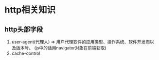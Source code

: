 # http相关知识

## http头部字段

1. user-agent(代理人) => 用户代理软件的应用类型、操作系统、软件开发商以及版本号。 (js中的话用navigator对象在前端获取)
2. cache-control